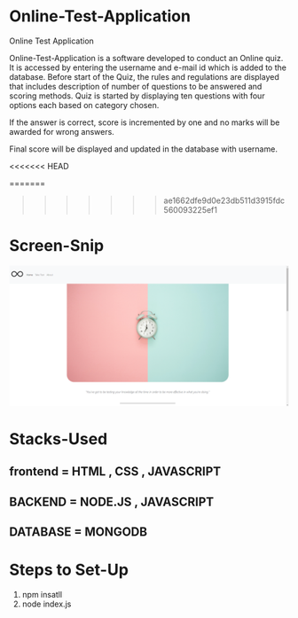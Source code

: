 # Online-Test-Application
Online Test Application

Online-Test-Application is a software developed to conduct an Online quiz.
It is accessed by entering the username and e-mail id which is added to the database.
Before start of the Quiz, the rules and regulations are displayed that includes description of
number of questions to be answered and scoring methods.
Quiz is started by displaying ten questions with four options each based on category
chosen.

If the answer is correct, score is incremented by one and no marks will be awarded
for wrong answers.

Final score will be displayed and updated in the database with username.

<<<<<<< HEAD

=======
>>>>>>> ae1662dfe9d0e23db511d3915fdc560093225ef1
# Screen-Snip

![Screenshot](./assets/Screenshot.png)

# Stacks-Used

## frontend = HTML , CSS , JAVASCRIPT
## BACKEND = NODE.JS , JAVASCRIPT
## DATABASE = MONGODB


# Steps to Set-Up
1)  npm insatll
2)  node index.js 

